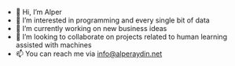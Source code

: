 - 👋 Hi, I’m Alper
- 👀 I’m interested in programming and every single bit of data
- 🌱 I’m currently working on new business ideas
- 💞️ I’m looking to collaborate on projects related to human learning assisted with machines
- 📫 You can reach me via info@alperaydin.net

<!---
alperaydyn/alperaydyn is a ✨ special ✨ repository because its `README.md` (this file) appears on your GitHub profile.
You can click the Preview link to take a look at your changes.
--->

